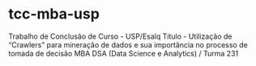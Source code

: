 # tcc-mba-usp
Trabalho de Conclusão de Curso - USP/Esalq
Título - Utilização de “Crawlers” para mineração de dados e sua importância no processo de tomada de decisão
MBA DSA (Data Science e Analytics) / Turma 231
